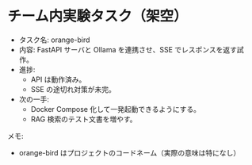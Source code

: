 # チーム内実験タスク（架空）

- タスク名: orange-bird
- 内容: FastAPI サーバと Ollama を連携させ、SSE でレスポンスを返す試作。
- 進捗: 
  - API は動作済み。
  - SSE の途切れ対策が未完。
- 次の一手:
  - Docker Compose 化して一発起動できるようにする。
  - RAG 検索のテスト文書を増やす。

メモ:
- orange-bird はプロジェクトのコードネーム（実際の意味は特になし）
